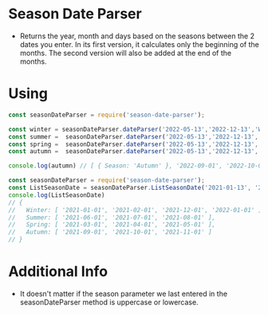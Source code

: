 # Season Date Parser
- Returns the year, month and days based on the seasons between the 2 dates you enter. In its first version, it calculates only the beginning of the months. The second version will also be added at the end of the months.

# Using
```js
const seasonDateParser = require('season-date-parser');

const winter = seasonDateParser.dateParser('2022-05-13','2022-12-13','W') // Winter
const summer =  seasonDateParser.dateParser('2022-05-13','2022-12-13','S') // Summer
const spring =  seasonDateParser.dateParser('2022-05-13','2022-12-13','Sp') // Spring
const autumn =  seasonDateParser.dateParser('2022-05-13','2022-12-13','A') // Autumn

console.log(autumn) // [ { Season: 'Autumn' }, '2022-09-01', '2022-10-01', '2022-11-01' ]
```
```js
const seasonDateParser = require('season-date-parser');
const ListSeasonDate = seasonDateParser.ListSeasonDate('2021-01-13', '2022-01-13'); 
console.log(ListSeasonDate) 
// {
//   Winter: [ '2021-01-01', '2021-02-01', '2021-12-01', '2022-01-01' ],
//   Summer: [ '2021-06-01', '2021-07-01', '2021-08-01' ],
//   Spring: [ '2021-03-01', '2021-04-01', '2021-05-01' ],
//   Autumn: [ '2021-09-01', '2021-10-01', '2021-11-01' ]
// }

```

# Additional Info
- It doesn't matter if the season parameter we last entered in the seasonDateParser method is uppercase or lowercase.
